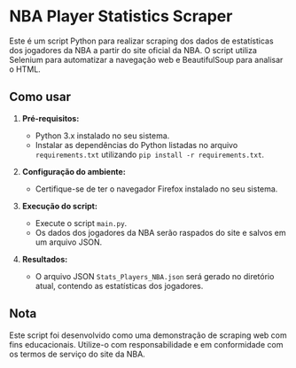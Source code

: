 # NBA Player Statistics Scraper

Este é um script Python para realizar scraping dos dados de estatísticas dos jogadores da NBA a partir do site oficial da NBA. O script utiliza Selenium para automatizar a navegação web e BeautifulSoup para analisar o HTML.

## Como usar

1. **Pré-requisitos:**
   - Python 3.x instalado no seu sistema.
   - Instalar as dependências do Python listadas no arquivo `requirements.txt` utilizando `pip install -r requirements.txt`.

2. **Configuração do ambiente:**
   - Certifique-se de ter o navegador Firefox instalado no seu sistema.

3. **Execução do script:**
   - Execute o script `main.py`.
   - Os dados dos jogadores da NBA serão raspados do site e salvos em um arquivo JSON.

4. **Resultados:**
   - O arquivo JSON `Stats_Players_NBA.json` será gerado no diretório atual, contendo as estatísticas dos jogadores.

## Nota

Este script foi desenvolvido como uma demonstração de scraping web com fins educacionais. Utilize-o com responsabilidade e em conformidade com os termos de serviço do site da NBA.
